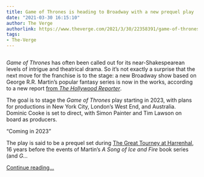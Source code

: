 ```yaml
---
title: Game of Thrones is heading to Broadway with a new prequel play
date: "2021-03-30 16:15:10"
author: The Verge
authorlink: https://www.theverge.com/2021/3/30/22358391/game-of-thrones-broadway-play-george-r-r-martin-theater-2023
tags:
- The-Verge
---
```

<figure>
      <img alt="" src="https://cdn.vox-cdn.com/thumbor/j_-y6TK5sJCNZN1eKyDkkx1lpQY=/0x0:2500x1667/1310x873/cdn.vox-cdn.com/uploads/chorus_image/image/69049046/ep01_sean_bean_04.0.jpeg" />
    </figure>

  <p id="14weUB"><em>Game of Thrones</em> has often been called out for its near-Shakespearean levels of intrigue and theatrical drama. So it’s not exactly a surprise that the next move for the franchise is to the stage: a new Broadway show based on George R.R. Martin’s popular fantasy series is now in the works, according to a new report <a href="https://www.hollywoodreporter.com/live-feed/game-of-thrones-play-in-the-works-for-broadway-will-revive-iconic-characters-exclusive?utm_medium=social&amp;utm_source=twitter">from <em>The Hollywood Reporter</em></a>.</p>
<p id="K3HLpm">The goal is to stage the <em>Game of Thrones</em> play starting in 2023, with plans for productions in New York City, London’s West End, and Australia. Dominic Cooke is set to direct, with Simon Painter and Tim Lawson on board as producers. </p>
<div class="c-float-right"><aside id="Kwfviw"><q>Coming in 2023</q></aside></div>
<p id="Crc2Cf">The play is said to be a prequel set during <a href="https://awoiaf.westeros.org/index.php/Tourney_at_Harrenhal">The Great Tourney at Harrenhal</a>, 16 years before the events of Martin’s <em>A Song of Ice and Fire</em> book series (and <em>G...</em></p>
  <p>
    <a href="https://www.theverge.com/2021/3/30/22358391/game-of-thrones-broadway-play-george-r-r-martin-theater-2023">Continue reading&hellip;</a>
  </p>